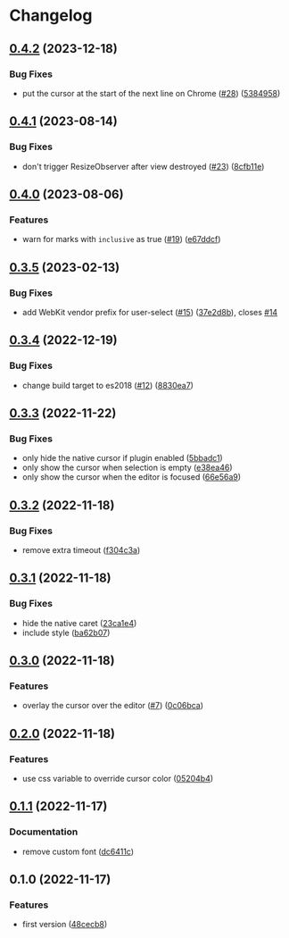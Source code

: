 # Changelog

## [0.4.2](https://github.com/ocavue/prosemirror-virtual-cursor/compare/v0.4.1...v0.4.2) (2023-12-18)


### Bug Fixes

* put the cursor at the start of the next line on Chrome ([#28](https://github.com/ocavue/prosemirror-virtual-cursor/issues/28)) ([5384958](https://github.com/ocavue/prosemirror-virtual-cursor/commit/5384958882f6c0f1abc2200e0512a905bcf55e3c))

## [0.4.1](https://github.com/ocavue/prosemirror-virtual-cursor/compare/v0.4.0...v0.4.1) (2023-08-14)


### Bug Fixes

* don't trigger ResizeObserver after view destroyed ([#23](https://github.com/ocavue/prosemirror-virtual-cursor/issues/23)) ([8cfb11e](https://github.com/ocavue/prosemirror-virtual-cursor/commit/8cfb11e655031553fa6b5bfa2d39c9845caf597c))

## [0.4.0](https://github.com/ocavue/prosemirror-virtual-cursor/compare/v0.3.5...v0.4.0) (2023-08-06)


### Features

* warn for marks with `inclusive` as true ([#19](https://github.com/ocavue/prosemirror-virtual-cursor/issues/19)) ([e67ddcf](https://github.com/ocavue/prosemirror-virtual-cursor/commit/e67ddcfe6f144e40fdf651c342b3defda6e8373e))

## [0.3.5](https://github.com/ocavue/prosemirror-virtual-cursor/compare/v0.3.4...v0.3.5) (2023-02-13)


### Bug Fixes

* add WebKit vendor prefix for user-select ([#15](https://github.com/ocavue/prosemirror-virtual-cursor/issues/15)) ([37e2d8b](https://github.com/ocavue/prosemirror-virtual-cursor/commit/37e2d8b1b8500876b13322e9c815c1aeb35e12ec)), closes [#14](https://github.com/ocavue/prosemirror-virtual-cursor/issues/14)

## [0.3.4](https://github.com/ocavue/prosemirror-virtual-cursor/compare/v0.3.3...v0.3.4) (2022-12-19)


### Bug Fixes

* change build target to es2018 ([#12](https://github.com/ocavue/prosemirror-virtual-cursor/issues/12)) ([8830ea7](https://github.com/ocavue/prosemirror-virtual-cursor/commit/8830ea7e27a63fdc7d2d6d8119e82849c4f79be2))

## [0.3.3](https://github.com/ocavue/prosemirror-virtual-cursor/compare/v0.3.2...v0.3.3) (2022-11-22)


### Bug Fixes

* only hide the native cursor if plugin enabled ([5bbadc1](https://github.com/ocavue/prosemirror-virtual-cursor/commit/5bbadc192f0c241e7d57c8236bc30efd15adfc33))
* only show the cursor when selection is empty ([e38ea46](https://github.com/ocavue/prosemirror-virtual-cursor/commit/e38ea460703e61833c0a8fc04512869aedc68a88))
* only show the cursor when the editor is focused ([66e56a9](https://github.com/ocavue/prosemirror-virtual-cursor/commit/66e56a95aaef2c5c344e2b9bc0c2d56333256239))

## [0.3.2](https://github.com/ocavue/prosemirror-virtual-cursor/compare/v0.3.1...v0.3.2) (2022-11-18)


### Bug Fixes

* remove extra timeout ([f304c3a](https://github.com/ocavue/prosemirror-virtual-cursor/commit/f304c3a682ccf07a0b3434b129a9a4b9d25a524e))

## [0.3.1](https://github.com/ocavue/prosemirror-virtual-cursor/compare/v0.3.0...v0.3.1) (2022-11-18)


### Bug Fixes

* hide the native caret ([23ca1e4](https://github.com/ocavue/prosemirror-virtual-cursor/commit/23ca1e47b534fac29ba3cf36af5a66089a357ce3))
* include style ([ba62b07](https://github.com/ocavue/prosemirror-virtual-cursor/commit/ba62b075778d09d1683a6585efbc11bc76a1d322))

## [0.3.0](https://github.com/ocavue/prosemirror-virtual-cursor/compare/v0.2.0...v0.3.0) (2022-11-18)


### Features

* overlay the cursor over the editor ([#7](https://github.com/ocavue/prosemirror-virtual-cursor/issues/7)) ([0c06bca](https://github.com/ocavue/prosemirror-virtual-cursor/commit/0c06bca78b203c55030b795524d8aa688b358960))

## [0.2.0](https://github.com/ocavue/prosemirror-virtual-cursor/compare/v0.1.1...v0.2.0) (2022-11-18)


### Features

* use css variable to override cursor color ([05204b4](https://github.com/ocavue/prosemirror-virtual-cursor/commit/05204b4218bf3d57e78202f0252344f4ac3bf2b8))

## [0.1.1](https://github.com/ocavue/prosemirror-virtual-cursor/compare/v0.1.0...v0.1.1) (2022-11-17)


### Documentation

* remove custom font ([dc6411c](https://github.com/ocavue/prosemirror-virtual-cursor/commit/dc6411cedfb2488a52d7bc7eaa45df39c3e90229))

## 0.1.0 (2022-11-17)


### Features

* first version ([48cecb8](https://github.com/ocavue/prosemirror-virtual-cursor/commit/48cecb83acb66cd951aa0ae6fbc1bfa75da91943))
